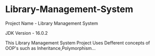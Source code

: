 # Library-Management-System
Project Name - Library Management System

JDK Version - 16.0.2

This Library Management System Project Uses Defferent concepts of OOP's such as Inheritance,Polymorphism...
